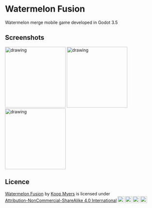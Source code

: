 # Watermelon Fusion

Watermelon merge mobile game developed in Godot 3.5

## Screenshots

<img src="https://github.com/koopmyers/watermelon-fusion/assets/16466001/dfbbf201-f7b8-4bed-84fd-79e197470200" alt="drawing" width="200"/>
<img src="https://github.com/koopmyers/watermelon-fusion/assets/16466001/8f8b707e-d622-415a-a45f-6d80cd6dcc84" alt="drawing" width="200"/>
<img src="https://github.com/koopmyers/watermelon-fusion/assets/16466001/7371dc72-4430-4fbd-98b5-09a1d48b99d1" alt="drawing" width="200"/>


## Licence
<p xmlns:cc="http://creativecommons.org/ns#" xmlns:dct="http://purl.org/dc/terms/"><a property="dct:title" rel="cc:attributionURL" href="https://github.com/koopmyers/watermelon-fusion">Watermelon Fusion</a> by <a rel="cc:attributionURL dct:creator" property="cc:attributionName" href="https://github.com/koopmyers">Koop Myers</a> is licensed under <a href="http://creativecommons.org/licenses/by-nc-sa/4.0/?ref=chooser-v1" target="_blank" rel="license noopener noreferrer" style="display:inline-block;">Attribution-NonCommercial-ShareAlike 4.0 International<img style="height:22px!important;margin-left:3px;vertical-align:text-bottom;" src="https://mirrors.creativecommons.org/presskit/icons/cc.svg?ref=chooser-v1"><img style="height:22px!important;margin-left:3px;vertical-align:text-bottom;" src="https://mirrors.creativecommons.org/presskit/icons/by.svg?ref=chooser-v1"><img style="height:22px!important;margin-left:3px;vertical-align:text-bottom;" src="https://mirrors.creativecommons.org/presskit/icons/nc.svg?ref=chooser-v1"><img style="height:22px!important;margin-left:3px;vertical-align:text-bottom;" src="https://mirrors.creativecommons.org/presskit/icons/sa.svg?ref=chooser-v1"></a></p>
